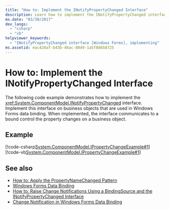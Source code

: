 ```yaml
---
title: "How to: Implement the INotifyPropertyChanged Interface"
description: Learn how to implement the INotifyPropertyChanged interface on business objects that are used in Windows Forms data binding. 
ms.date: "03/30/2017"
dev_langs: 
  - "csharp"
  - "vb"
helpviewer_keywords: 
  - "INotifyPropertyChanged interface [Windows Forms], implementing"
ms.assetid: eac428af-b43b-46ac-80d9-1a5f88658725
---
```

# How to: Implement the INotifyPropertyChanged Interface
The following code example demonstrates how to implement the <xref:System.ComponentModel.INotifyPropertyChanged> interface. Implement this interface on business objects that are used in Windows Forms data binding. When implemented, the interface  communicates to a bound control the property changes on a business object.  
  
## Example  
 [!code-csharp[System.ComponentModel.IPropertyChangeExample#1](~/samples/snippets/csharp/VS_Snippets_Winforms/System.ComponentModel.IPropertyChangeExample/CS/Form1.cs#1)]
 [!code-vb[System.ComponentModel.IPropertyChangeExample#1](~/samples/snippets/visualbasic/VS_Snippets_Winforms/System.ComponentModel.IPropertyChangeExample/VB/Form1.vb#1)]  
  
## See also

- [How to: Apply the PropertyNameChanged Pattern](how-to-apply-the-propertynamechanged-pattern.md)
- [Windows Forms Data Binding](windows-forms-data-binding.md)
- [How to: Raise Change Notifications Using a BindingSource and the INotifyPropertyChanged Interface](./controls/raise-change-notifications--bindingsource.md)
- [Change Notification in Windows Forms Data Binding](change-notification-in-windows-forms-data-binding.md)
